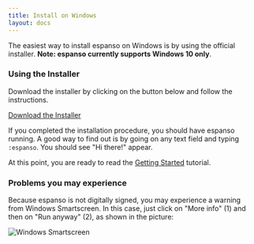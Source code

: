 ```yaml
---
title: Install on Windows
layout: docs
---
```

The easiest way to install espanso on Windows is by using the official installer.  **Note: espanso currently supports Windows 10 only**.

### Using the Installer

Download the installer by clicking on the button below and follow the instructions.

<div class="">
<a class="btn btn-lg mybtn mb-4" href="https://github.com/federico-terzi/espanso/releases/download/v0.7.3/espanso-win-installer.exe" role="button">Download the Installer</a>
</div>

If you completed the installation procedure, you should have espanso running.
A good way to find out is by going on any text field and typing `:espanso`. 
You should see "Hi there!" appear.

At this point, you are ready to read the [Getting Started](/docs/get-started/) tutorial.

### Problems you may experience

Because espanso is not digitally signed, you may experience a warning from
Windows Smartscreen. In this case, just click on "More info" (1) and then
on "Run anyway" (2), as shown in the picture:

![Windows Smartscreen](/img/docs/windows-smartscreen.png)